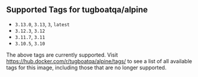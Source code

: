 ## Supported Tags for tugboatqa/alpine

* `3.13.0`, `3.13`, `3`, `latest`
* `3.12.3`, `3.12`
* `3.11.7`, `3.11`
* `3.10.5`, `3.10`

The above tags are currently supported. Visit https://hub.docker.com/r/tugboatqa/alpine/tags/ to see a list of all available tags for this image, including those that are no longer supported.
